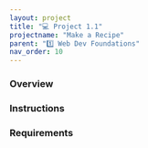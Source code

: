 ```yaml
---
layout: project
title: "💻 Project 1.1"
projectname: "Make a Recipe"
parent: "1️⃣ Web Dev Foundations"
nav_order: 10
---
```


### Overview

### Instructions

### Requirements
